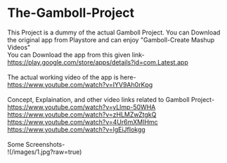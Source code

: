 # The-Gamboll-Project
This Project is a dummy of the actual Gamboll Project. You can Download the original app from Playstore and can enjoy "Gamboll-Create Mashup Videos"<br>
You can Download the app from this given link-<br>
https://play.google.com/store/apps/details?id=com.Latest.app<br>
<br>
The actual working video of the app is here-<br>
https://www.youtube.com/watch?v=IYV9Ah0rKpg<br>
<br>
Concept, Explaination, and other video links related to Gamboll Project-<br>
https://www.youtube.com/watch?v=yLlmp-50WHA<br>
https://www.youtube.com/watch?v=zHLMZwZtgkQ<br>
https://www.youtube.com/watch?v=4Ur6mXMIHmc<br>
https://www.youtube.com/watch?v=lgEiJfIokgg<br>
<br>
Some Screenshots-<br>
!(/images/1.jpg?raw=true)



